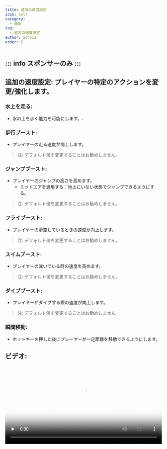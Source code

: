 ```yaml
---
title: 追加の速度設定
icon: bolt
category:
  - 機能
tag:
  - 追加の速度設定
author: Schvis
order: 5
---
```

::: info スポンサーのみ
:::
---
## 追加の速度設定: プレイヤーの特定のアクションを変更/強化します。
### 水上を走る:
- 水の上を歩く能力を可能にします。.
### 歩行ブースト:
- プレイヤーの走る速度が向上します。
> 注: デフォルト値を変更することはお勧めしません。
### ジャンプブースト:
- プレイヤーのジャンプの高さを高めます。
    - ミッドエアを適用する：地上にいない状態でジャンプできるようにする。
> 注: デフォルト値を変更することはお勧めしません。
### フライブースト:
- プレイヤーの滑空しているときの速度が向上します。
> 注: デフォルト値を変更することはお勧めしません。
### スイムブースト: 
- プレイヤーの泳いでいる時の速度を高めます。
> 注: デフォルト値を変更することはお勧めしません。
### ダイブブースト:
- プレイヤーがダイブする際の速度が向上します。
> 注: デフォルト値を変更することはお勧めしません。
### 瞬間移動:
- ホットキーを押した後にプレーヤーが一定距離を移動できるようにします。

## ビデオ:

<video controls preload="none" width="100%" poster="https://nextcloud.atruicardona.xyz/s/RsLzFEcNLJKqtLC/preview"><source src="https://nextcloud.atruicardona.xyz/s/RsLzFEcNLJKqtLC/download" type="video/mp4"></video>

